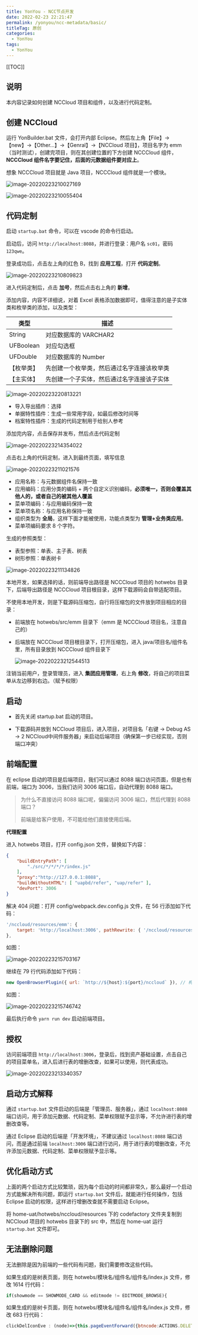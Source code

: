 ```yaml
---
title: YonYou - NCC节点开发
date: 2022-02-23 22:21:47
permalink: /yonyou/ncc-metadata/basic/
titleTag: 原创
categories:
  - YonYou
tags: 
  - YonYou
---
```


[[TOC]]


## 说明

本内容记录如何创建 NCCloud 项目和组件，以及进行代码定制。

## 创建 NCCloud

运行 YonBuilder.bat 文件，会打开内部 Eclipse。然后左上角【File】->【new】->【Other...】->【Genral】->【NCCloud 项目】，项目名字为 emm（当时测试），创建完项目，则在其创建位置的下方创建 NCCCloud 组件，**NCCCloud 组件名字要记住，后面的元数据组件要对应上**。

想象 NCCCloud 项目就是 Java 项目，NCCCloud 组件就是一个模块。

![image-20220223210027169](https://cdn.staticaly.com/gh/Kele-Bingtang/static@master/img/yonyou/20220223222513.png)

![image-20220223210055404](https://cdn.staticaly.com/gh/Kele-Bingtang/static@master/img/yonyou/20220223222518.png)

## 代码定制

启动 `startup.bat` 命令，可以在 vscode 的命令行启动。

启动后，访问 `http://localhost:8088`，并进行登录：用户名 `sc01`，密码 `123qwe`。

登录成功后，点击左上角的红色 B，找到 **应用工程**，打开 **代码定制**。

![image-20220223210809823](https://cdn.staticaly.com/gh/Kele-Bingtang/static@master/img/yonyou/20220223222520.png)

进入代码定制后，点击 **加号**，然后点击右上角的 **新增**。

添加内容，内容不详细说，对着 Excel 表格添加数据即可，值得注意的是子实体类和枚举类的添加，以及类型：

| 类型       | 描述                                       |
| ---------- | ------------------------------------------ |
| String     | 对应数据库的 VARCHAR2                      |
| UFBoolean  | 对应勾选框                                 |
| UFDouble   | 对应数据库的 Number                        |
| 【枚举类】 | 先创建一个枚举类，然后通过名字连接该枚举类 |
| 【主实体】 | 先创建一个子实体，然后通过名字连接该子实体 |

![image-20220223220813221](https://cdn.staticaly.com/gh/Kele-Bingtang/static@master/img/yonyou/20220223222522.png)

- 导入导出插件：选择
- 单据特性插件：生成一些常用字段，如最后修改时间等
- 档案特性插件：生成的代码定制用于给别人参考

添加完内容，点击保存并发布，然后点击代码定制

![image-20220223214354022](https://cdn.staticaly.com/gh/Kele-Bingtang/static@master/img/yonyou/20220223222523.png)

点击右上角的代码定制，进入到最终页面，填写信息

![image-20220223211021576](https://cdn.staticaly.com/gh/Kele-Bingtang/static@master/img/yonyou/20220223222525.png)

- 应用名称：与元数据组件名保持一致
- 应用编码：应用分类的编码 + 两个自定义识别编码，**必须唯一，否则会覆盖其他人的，或者自己的被其他人覆盖**
- 菜单项编码：与应用编码保持一致
- 菜单项名称：与应用名称保持一致
- 组织类型为 **全局**，这样下面才能被使用，功能点类型为 **管理+业务类应用**。
- 菜单项编码要求 8 个字符。

生成的参照类型：

- 表型参照：单表、主子表、树表
- 树形参照：单表树卡

![image-20220223211134826](https://cdn.staticaly.com/gh/Kele-Bingtang/static@master/img/yonyou/20220223222547.png)

本地开发，如果选择的话，则前端导出路径是 NCCCloud 项目的 hotwebs 目录下，后端导出路径是 NCCCloud 项目根目录，这样下载源码会自带适配项目。

不使用本地开发，则是下载源码压缩包，自行将压缩包的文件放到项目相应的目录：

- 前端放在 hotwebs/src/emm 目录下（emm 是 NCCCloud 项目名，注意自己的）

- 后端放在 NCCCloud 项目根目录下，打开压缩包，进入 java/项目名/组件名里，所有目录放到 NCCCloud 组件目录下

    ![image-20220223212544513](https://cdn.staticaly.com/gh/Kele-Bingtang/static@master/img/yonyou/20220223222526.png)

注销当前用户，登录管理员，进入 **集团应用管理**，右上角 **修改**，将自己的项目菜单从左边移到右边。（赋予权限）

## 启动

- 首先关闭 startup.bat 启动的项目。

- 下载源码并放到 NCCloud 项目后，进入项目，对项目名「右键 -> Debug AS -> 2 NCCloud中间件服务器」来启动后端项目（确保第一步已经实现，否则端口冲突）

## 前端配置

在 eclipse 启动的项目是后端项目，我们可以通过 8088 端口访问页面，但是也有前端，端口为 3006，当我们访问 3006 端口后，自动代理到 8088 端口。

> 为什么不直接访问 8088 端口呢，偏偏访问 3006 端口，然后代理到 8088 端口？
>
> 前端是给客户使用，不可能给他们直接使用后端。

**代理配置**

进入 hotwebs 项目，打开 config.json 文件，替换如下内容：

```json
{
	"buildEntryPath": [
		"./src/*/*/*/*/index.js"
	],
	"proxy":"http://127.0.0.1:8088",
	"buildWithoutHTML": [ "uapbd/refer", "uap/refer" ],
	"devPort": 3006
}
```

解决 404 问题：打开 config/webpack.dev.config.js 文件，在 56 行添加如下代码：

```js
'/nccloud/resources/emm': {
    target: 'http://localhost:3006', pathRewrite: { '/nccloud/resources/emm': '/emm' }
},
```

如图：

![image-20220223215703167](https://cdn.staticaly.com/gh/Kele-Bingtang/static@master/img/yonyou/20220223222528.png)

继续在 79 行代码添加如下代码：

```js
new OpenBrowserPlugin({ url: `http://${host}:${port}/nccloud` }), // 构建完成打开浏览器插件
```

如图：

![image-20220223215746742](https://cdn.staticaly.com/gh/Kele-Bingtang/static@master/img/yonyou/20220223222530.png)

最后执行命令 `yarn run dev` 启动前端项目。

## 授权

访问前端项目 `http://localhost:3006`，登录后，找到资产基础设置，点击自己的项目菜单名，进入后进行表的增删改查，如果可以使用，则代表成功。

![image-20220223213340357](https://cdn.staticaly.com/gh/Kele-Bingtang/static@master/img/yonyou/20220223222532.png)


## 启动方式解释

通过 `startup.bat` 文件启动的后端是「管理员、服务器」，通过 `localhost:8088` 端口访问，用于添加元数据、代码定制、菜单权限赋予显示等，不允许进行表的增删改查等。

通过 Eclipse 启动的后端是「开发环境」，不建议通过 `localhost:8088` 端口访问，而是通过前端 `localhost:3006` 端口进行访问，用于进行表的增删改查，不允许添加元数据、代码定制、菜单权限赋予显示等。

## 优化启动方式

上面的两个启动方式比较繁琐，因为每个启动的时间都非常久，那么最好一个启动方式能解决所有问题，即运行 `startup.bat` 文件后，就能进行任何操作，包括 Eclipse 启动的权限，这样进行增删改查就不需要启动 Eclipse。

将 home-uat/hotwebs/nccloud/resources 下的 codefactory 文件夹复制到 NCCloud 项目的 hotwebs 目录下的 src 中，然后在 home-uat 运行 `startup.bat` 文件即可。

## 无法删除问题

无法删除是因为前端的一些代码有问题，我们需要修改这些代码。

如果生成的是树表页面，则在 hotwebs/模块名/组件名/组件名/index.js 文件，修改 1614 行代码：

```js
if(showmode == SHOWMODE_CARD && editmode != EDITMODE_BROWSE){
```

如果生成的是树卡页面，则在 hotwebs/模块名/组件名/组件名/index.js 文件，修改 683 行代码：

```js
clickDelIconEve : (node)=>{this.pageEventForward({btncode:ACTIONS.DELETE,selectedNode : node});},    // 删除点击 回调
```

